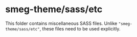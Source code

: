 # smeg-theme/sass/etc

This folder contains miscellaneous SASS files. Unlike `"smeg-theme/sass/etc"`, these files
need to be used explicitly.
